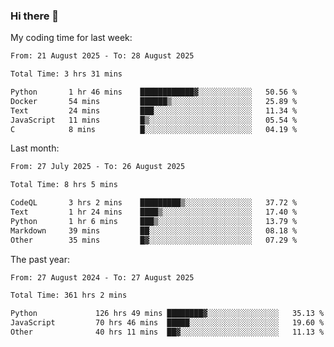 ### Hi there 👋

My coding time for last week:

<!--START_SECTION:week-->

```txt
From: 21 August 2025 - To: 28 August 2025

Total Time: 3 hrs 31 mins

Python       1 hr 46 mins    ████████████▓░░░░░░░░░░░░   50.56 %
Docker       54 mins         ██████▒░░░░░░░░░░░░░░░░░░   25.89 %
Text         24 mins         ███░░░░░░░░░░░░░░░░░░░░░░   11.34 %
JavaScript   11 mins         █▒░░░░░░░░░░░░░░░░░░░░░░░   05.54 %
C            8 mins          █░░░░░░░░░░░░░░░░░░░░░░░░   04.19 %
```

<!--END_SECTION:week-->

Last month:

<!--START_SECTION:month-->

```txt
From: 27 July 2025 - To: 26 August 2025

Total Time: 8 hrs 5 mins

CodeQL       3 hrs 2 mins    █████████▒░░░░░░░░░░░░░░░   37.72 %
Text         1 hr 24 mins    ████▒░░░░░░░░░░░░░░░░░░░░   17.40 %
Python       1 hr 6 mins     ███▒░░░░░░░░░░░░░░░░░░░░░   13.79 %
Markdown     39 mins         ██░░░░░░░░░░░░░░░░░░░░░░░   08.18 %
Other        35 mins         █▓░░░░░░░░░░░░░░░░░░░░░░░   07.29 %
```

<!--END_SECTION:month-->

The past year:

<!--START_SECTION:year-->

```txt
From: 27 August 2024 - To: 27 August 2025

Total Time: 361 hrs 2 mins

Python             126 hrs 49 mins ████████▓░░░░░░░░░░░░░░░░   35.13 %
JavaScript         70 hrs 46 mins  █████░░░░░░░░░░░░░░░░░░░░   19.60 %
Other              40 hrs 11 mins  ██▓░░░░░░░░░░░░░░░░░░░░░░   11.13 %
```

<!--END_SECTION:year-->
